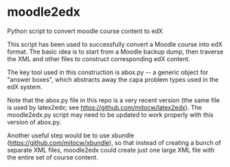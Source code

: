 moodle2edx
==========

Python script to convert moodle course content to edX

This script has been used to successfully convert a Moodle course into
edX format.  The basic idea is to start from a Moodle backup dump,
then traverse the XML and other files to construct corresponding edX
content.

The key tool used in this construction is abox.py -- a generic object
for "answer boxes", which abstracts away the capa problem types used
in the edX system.

Note that the abox.py file in this repo is a very recent version (the
same file is used by latex2edx; see https://github.com/mitocw/latex2edx).
The moodle2edx.py script may need to be updated to work properly with
this version of abox.py.

Another useful step would be to use xbundle
(https://github.com/mitocw/xbundle), so that instead of creating a bunch
of separate XML files, moodle2edx could create just one large XML file
with the entire set of course content.  
